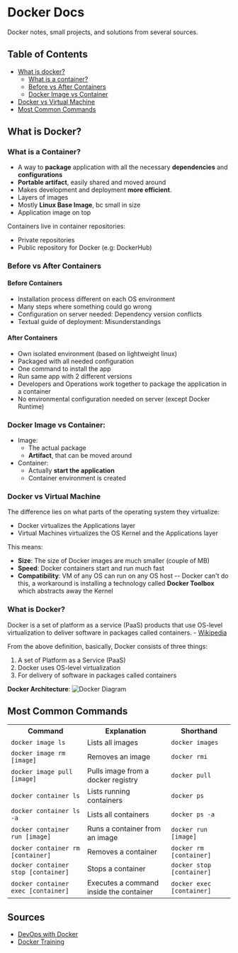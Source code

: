 # Docker Docs

Docker notes, small projects, and solutions from several sources.

## Table of Contents

- [What is docker?](#what-is-docker)
  - [What is a container?](#what-is-a-container)
  - [Before vs After Containers](#before-vs-after-containers)
  - [Docker Image vs Container](#docker-image-vs-container)
- [Docker vs Virtual Machine](#docker-vs-virtual-machine)
- [Most Common Commands](#most-common-commands)

## What is Docker?

### What is a Container?

- A way to **package** application with all the necessary **dependencies** and **configurations**
- **Portable artifact**, easily shared and moved around
- Makes development and deployment **more efficient**.
- Layers of images
- Mostly **Linux Base Image**, bc small in size
- Application image on top

Containers live in container repositories:
- Private repositories
- Public repository for Docker (e.g: DockerHub)

### Before vs After Containers

#### Before Containers

- Installation process different on each OS environment
- Many steps where something could go wrong
- Configuration on server needed: Dependency version conflicts
- Textual guide of deployment: Misunderstandings

#### After Containers

- Own isolated environment (based on lightweight linux)
- Packaged with all needed configuration
- One command to install the app
- Run same app with 2 different versions
- Developers and Operations work together to package the application in a container
- No environmental configuration needed on server (except Docker Runtime)

### Docker Image vs Container:
  - Image:
    - The actual package
    - **Artifact**, that can be moved around
  - Container:
    - Actually **start the application**
    - Container environment is created

### Docker vs Virtual Machine

The difference lies on what parts of the operating system they virtualize:
- Docker virtualizes the Applications layer
- Virtual Machines virtualizes the OS Kernel and the Applications layer

This means:
- **Size**: The size of Docker images are much smaller (couple of MB)
- **Speed**: Docker containers start and run much fast
- **Compatibility**: VM of any OS can run on any OS host -- Docker can't do this, a workaround is installing a technology called **Docker Toolbox** which abstracts away the Kernel

### What is Docker?

Docker is a set of platform as a service (PaaS) products that use OS-level virtualization to deliver software in packages called containers. - [Wikipedia](https://en.wikipedia.org/wiki/Docker_(software))

From the above definition, basically, Docker consists of three things:
1. A set of Platform as a Service (PaaS)
2. Docker uses OS-level virtualization
3. For delivery of software in packages called containers

**Docker Architecture**:
![Docker Diagram](https://sysdig.com/wp-content/uploads/image2-49.png)

## Most Common Commands

<table>
  <tr>
    <th>Command</th>
    <th>Explanation</th>
    <th>Shorthand</th>
  </tr>
  <tr>
    <td><code>docker image ls</code></td>
    <td>Lists all images</td>
    <td><code>docker images</code></td>
  </tr>
  <tr>
    <td><code>docker image rm [image]</code></td>
    <td>Removes an image</td>
    <td><code>docker rmi</code></td>
  </tr>
  <tr>
    <td><code>docker image pull [image]</code></td>
    <td>Pulls image from a docker registry</td>
    <td><code>docker pull</code></td>
  </tr>
  <tr>
    <td><code>docker container ls</code></td>
    <td>Lists running containers</td>
    <td><code>docker ps</code></td>
  </tr>
  <tr>
    <td><code>docker container ls -a</code></td>
    <td>Lists all containers</td>
    <td><code>docker ps -a</code></td>
  </tr>
  <tr>
    <td><code>docker container run [image]</code></td>
    <td>Runs a container from an image</td>
    <td><code>docker run [image]</code></td>
  </tr>
  <tr>
    <td><code>docker container rm [container]</code></td>
    <td>Removes a container</td>
    <td><code>docker rm [container]</code></td>
  </tr>
  <tr>
    <td><code>docker container stop [container]</code></td>
    <td>Stops a container</td>
    <td><code>docker stop [container]</code></td>
  </tr>
  <tr>
    <td><code>docker container exec [container]</code></td>
    <td>Executes a command inside the container</td>
    <td><code>docker exec [container]</code></td>
  </tr>
</table>

## Sources

- [DevOps with Docker](https://devopswithdocker.com/)
- [Docker Training](https://github.com/arsitektur-jaringan-komputer/Pelatihan-Docker)
